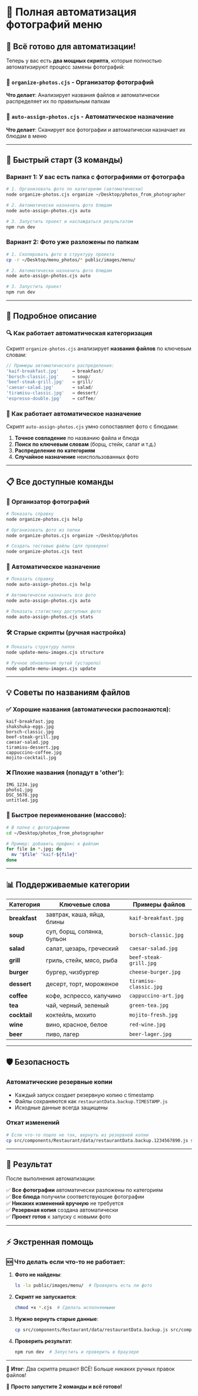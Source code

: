 # 🤖 Полная автоматизация фотографий меню

## 🎯 Всё готово для автоматизации!

Теперь у вас есть **два мощных скрипта**, которые полностью автоматизируют процесс замены фотографий:

### 📁 `organize-photos.cjs` - Организатор фотографий

**Что делает**: Анализирует названия файлов и автоматически распределяет их по правильным папкам

### 🤖 `auto-assign-photos.cjs` - Автоматическое назначение

**Что делает**: Сканирует все фотографии и автоматически назначает их блюдам в меню

---

## 🚀 Быстрый старт (3 команды)

### Вариант 1: У вас есть папка с фотографиями от фотографа

```bash
# 1. Организовать фото по категориям (автоматически)
node organize-photos.cjs organize ~/Desktop/photos_from_photographer

# 2. Автоматически назначить фото блюдам
node auto-assign-photos.cjs auto

# 3. Запустить проект и наслаждаться результатом
npm run dev
```

### Вариант 2: Фото уже разложены по папкам

```bash
# 1. Скопировать фото в структуру проекта
cp -r ~/Desktop/menu_photos/* public/images/menu/

# 2. Автоматически назначить фото блюдам
node auto-assign-photos.cjs auto

# 3. Запустить проект
npm run dev
```

---

## 📖 Подробное описание

### 🔍 Как работает автоматическая категоризация

Скрипт `organize-photos.cjs` анализирует **названия файлов** по ключевым словам:

```javascript
// Примеры автоматического распределения:
'kaif-breakfast.jpg'     → breakfast/
'borsch-classic.jpg'     → soup/
'beef-steak-grill.jpg'   → grill/
'caesar-salad.jpg'       → salad/
'tiramisu-classic.jpg'   → dessert/
'espresso-double.jpg'    → coffee/
```

### 🎯 Как работает автоматическое назначение

Скрипт `auto-assign-photos.cjs` умно сопоставляет фото с блюдами:

1. **Точное совпадение** по названию файла и блюда
2. **Поиск по ключевым словам** (борщ, стейк, салат и т.д.)
3. **Распределение по категориям**
4. **Случайное назначение** неиспользованных фото

---

## 📋 Все доступные команды

### 📁 Организатор фотографий

```bash
# Показать справку
node organize-photos.cjs help

# Организовать фото из папки
node organize-photos.cjs organize ~/Desktop/photos

# Создать тестовые файлы (для проверки)
node organize-photos.cjs test
```

### 🤖 Автоматическое назначение

```bash
# Показать справку
node auto-assign-photos.cjs help

# Автоматически назначить все фото
node auto-assign-photos.cjs auto

# Показать статистику доступных фото
node auto-assign-photos.cjs stats
```

### 🛠️ Старые скрипты (ручная настройка)

```bash
# Показать структуру папок
node update-menu-images.cjs structure

# Ручное обновление путей (устарело)
node update-menu-images.cjs update
```

---

## 💡 Советы по названиям файлов

### ✅ Хорошие названия (автоматически распознаются):

```
kaif-breakfast.jpg
shakshuka-eggs.jpg
borsch-classic.jpg
beef-steak-grill.jpg
caesar-salad.jpg
tiramisu-dessert.jpg
cappuccino-coffee.jpg
mojito-cocktail.jpg
```

### ❌ Плохие названия (попадут в 'other'):

```
IMG_1234.jpg
photo1.jpg
DSC_5678.jpg
untitled.jpg
```

### 🔧 Быстрое переименование (массово):

```bash
# В папке с фотографиями
cd ~/Desktop/photos_from_photographer

# Пример: добавить префикс к файлам
for file in *.jpg; do
  mv "$file" "kaif-${file}"
done
```

---

## 📊 Поддерживаемые категории

| Категория     | Ключевые слова             | Примеры файлов         |
| ------------- | -------------------------- | ---------------------- |
| **breakfast** | завтрак, каша, яйца, блины | `kaif-breakfast.jpg`   |
| **soup**      | суп, борщ, солянка, бульон | `borsch-classic.jpg`   |
| **salad**     | салат, цезарь, греческий   | `caesar-salad.jpg`     |
| **grill**     | гриль, стейк, мясо, рыба   | `beef-steak-grill.jpg` |
| **burger**    | бургер, чизбургер          | `cheese-burger.jpg`    |
| **dessert**   | десерт, торт, мороженое    | `tiramisu-classic.jpg` |
| **coffee**    | кофе, эспрессо, капучино   | `cappuccino-art.jpg`   |
| **tea**       | чай, черный, зеленый       | `green-tea.jpg`        |
| **cocktail**  | коктейль, мохито           | `mojito-fresh.jpg`     |
| **wine**      | вино, красное, белое       | `red-wine.jpg`         |
| **beer**      | пиво, лагер                | `beer-lager.jpg`       |

---

## 🛡️ Безопасность

### Автоматические резервные копии

- Каждый запуск создает резервную копию с timestamp
- Файлы сохраняются как `restaurantData.backup.TIMESTAMP.js`
- Исходные данные всегда защищены

### Откат изменений

```bash
# Если что-то пошло не так, вернуть из резервной копии
cp src/components/Restaurant/data/restaurantData.backup.1234567890.js src/components/Restaurant/data/restaurantData.js
```

---

## 🎉 Результат

После выполнения автоматизации:

✅ **Все фотографии** автоматически разложены по категориям  
✅ **Все блюда** получили соответствующие фотографии  
✅ **Никаких изменений вручную** не требуется  
✅ **Резервная копия** создана автоматически  
✅ **Проект готов** к запуску с новыми фото

---

## ⚡ Экстренная помощь

### 🆘 Что делать если что-то не работает:

1. **Фото не найдены**:

   ```bash
   ls -la public/images/menu/  # Проверить есть ли фото
   ```

2. **Скрипт не запускается**:

   ```bash
   chmod +x *.cjs  # Сделать исполняемыми
   ```

3. **Нужно вернуть старые данные**:

   ```bash
   cp src/components/Restaurant/data/restaurantData.backup.js src/components/Restaurant/data/restaurantData.js
   ```

4. **Проверить результат**:
   ```bash
   npm run dev  # Запустить и проверить в браузере
   ```

---

🎯 **Итог**: Два скрипта решают ВСЁ! Больше никаких ручных правок файлов!

🚀 **Просто запустите 2 команды и всё готово!**
